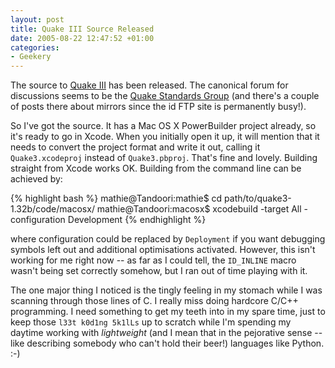 ```yaml
---
layout: post
title: Quake III Source Released
date: 2005-08-22 12:47:52 +01:00
categories:
- Geekery
---
```

The source to <a href="http://www.idsoftware.com/games/quake/quake3-arena/" title="id Software: Quake III Arena">Quake III</a> has been released.  The canonical forum for discussions seems to be the <a href="http://www.quakesrc.org/forums/viewforum.php?f=20">Quake Standards Group</a> (and there's a couple of posts there about mirrors since the id FTP site is permanently busy!).

So I've got the source.  It has a Mac OS X PowerBuilder project already, so it's ready to go in Xcode.  When you initially open it up, it will mention that it needs to convert the project format and write it out, calling it <code>Quake3.xcodeproj</code> instead of <code>Quake3.pbproj</code>.  That's fine and lovely.  Building straight from Xcode works OK.  Building from the command line can be achieved by:

{% highlight bash %}
mathie@Tandoori:mathie$ cd path/to/quake3-1.32b/code/macosx/
mathie@Tandoori:macosx$ xcodebuild -target All -configuration Development
{% endhighlight %}

where configuration could be replaced by <code>Deployment</code> if you want debugging symbols left out and additional optimisations activated.  However, this isn't working for me right now -- as far as I could tell, the <code>ID_INLINE</code> macro wasn't being set correctly somehow, but I ran out of time playing with it.

The one major thing I noticed is the tingly feeling in my stomach while I was scanning through those lines of C.  I really miss doing hardcore C/C++ programming.  I need something to get my teeth into in my spare time, just to keep those <code>l33t k0d1ng 5k1lLs</code> up to scratch while I'm spending my daytime working with <em>lightweight</em> (and I mean that in the pejorative sense -- like describing somebody who can't hold their beer!) languages like Python. :-)
